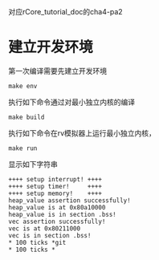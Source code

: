 对应rCore_tutorial_doc的cha4-pa2

# 建立开发环境
第一次编译需要先建立开发环境
```
make env
```

执行如下命令通过对最小独立内核的编译
```
make build
```

执行如下命令在rv模拟器上运行最小独立内核，
```
make run
```
显示如下字符串
```
++++ setup interrupt! ++++
++++ setup timer!     ++++
++++ setup memory!    ++++
heap_value assertion successfully!
heap_value is at 0x80a10000
heap_value is in section .bss!
vec assertion successfully!
vec is at 0x80211000
vec is in section .bss!
* 100 ticks *git 
* 100 ticks *
```